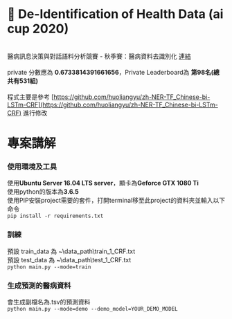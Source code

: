 # :hospital: De-Identification of Health Data (ai cup 2020)
<br>醫病訊息決策與對話語料分析競賽 - 秋季賽：醫病資料去識別化 [連結](https://aidea-web.tw/topic/d84fabf5-9adf-4e1d-808e-91fbd4e03e6d)<br/>
<br>private 分數應為 **0.6733814391661656**，Private Leaderboard為 **第98名(總共有531組)**<br/>
<br>程式主要是參考 [https://github.com/huoliangyu/zh-NER-TF_Chinese-bi-LSTm-CRF](https://github.com/huoliangyu/zh-NER-TF_Chinese-bi-LSTm-CRF) 進行修改<br/>

# 專案講解
### 使用環境及工具
使用**Ubuntu Server 16.04 LTS server**，顯卡為**Geforce GTX 1080 Ti**  
使用python的版本為**3.6.5**  
使用PIP安裝project需要的套件，打開terminal移至此project的資料夾並輸入以下命令  
```pip install -r requirements.txt```

### 訓練
預設 train_data 為 ~\data_path\train_1_CRF.txt  
預設 test_data 為 ~\data_path\test_1_CRF.txt  
```python main.py --mode=train```
### 生成預測的醫病資料
會生成副檔名為.tsv的預測資料  
```python main.py --mode=demo --demo_model=YOUR_DEMO_MODEL ```




